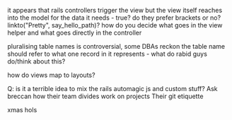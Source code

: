 it appears that rails controllers trigger the view but the view itself reaches into the model for the data it needs - true?
do they prefer brackets or no? linkto("Pretty", say_hello_path)?
how  do you decide what goes in the view helper and what goes directly in the controller

pluralising table names is controversial, some DBAs reckon the table name should refer to what one record in it represents - what do rabid guys do/think about this?


how do views map to layouts?

Q: is it a terrible idea to mix the rails automagic js and custom stuff?
Ask breccan how their team divides work on projects
Their git etiquette

xmas hols
